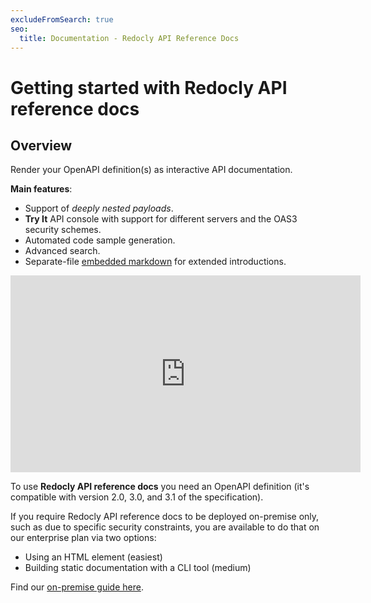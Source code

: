 ```yaml
---
excludeFromSearch: true
seo:
  title: Documentation - Redocly API Reference Docs
---
```


# Getting started with Redocly API reference docs

## Overview

Render your OpenAPI definition(s) as interactive API documentation.

**Main features**:

- Support of _deeply nested payloads_.
- **Try It** API console with support for different servers and the OAS3 security schemes.
- Automated code sample generation.
- Advanced search.
- Separate-file [embedded markdown](./guides/embedded-markdown.md) for extended introductions.

<iframe width="560" height="315" src="https://www.youtube.com/embed/NcEHOlnAY6A" frameborder="0" allow="accelerometer; autoplay; encrypted-media; gyroscope; picture-in-picture" allowfullscreen></iframe>

To use **Redocly API reference docs** you need an OpenAPI definition (it's compatible with version 2.0, 3.0, and 3.1 of the specification).

If you require Redocly API reference docs to be deployed on-premise only, such as due to specific security constraints, you are available to do that on our enterprise plan via two options:

- Using an HTML element (easiest)
- Building static documentation with a CLI tool (medium)

Find our [on-premise guide here](./guides/on-premise.md).
